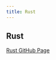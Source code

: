 ```yaml
---
title: Rust
---
```

## Rust

<a href='https://github.com/rust-lang' target='_blank' rel='nofollow'>Rust GitHub Page</a>
